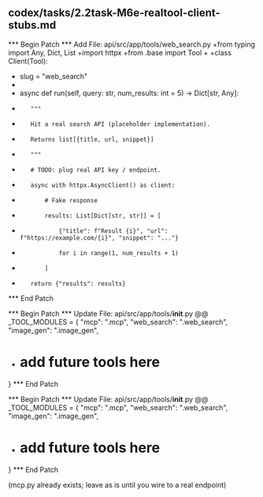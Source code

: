 ## codex/tasks/2.2task-M6e-realtool-client-stubs.md

*** Begin Patch
*** Add File: api/src/app/tools/web_search.py
+from typing import Any, Dict, List
+import httpx
+from .base import Tool
+
+class Client(Tool):
+    slug = "web_search"
+
+    async def run(self, query: str, num_results: int = 5) -> Dict[str, Any]:
+        """
+        Hit a real search API (placeholder implementation).
+        Returns list[{title, url, snippet}]
+        """
+        # TODO: plug real API key / endpoint.
+        async with httpx.AsyncClient() as client:
+            # Fake response
+            results: List[Dict[str, str]] = [
+                {"title": f"Result {i}", "url": f"https://example.com/{i}", "snippet": "..."}
+                for i in range(1, num_results + 1)
+            ]
+        return {"results": results}
*** End Patch

*** Begin Patch
*** Update File: api/src/app/tools/__init__.py
@@
 _TOOL_MODULES = {
     "mcp":  ".mcp",
     "web_search": ".web_search",
     "image_gen": ".image_gen",
+    # add future tools here
 }
*** End Patch

*** Begin Patch
*** Update File: api/src/app/tools/__init__.py
@@
 _TOOL_MODULES = {
     "mcp":  ".mcp",
     "web_search": ".web_search",
     "image_gen": ".image_gen",
+    # add future tools here
 }
*** End Patch

(mcp.py already exists; leave as is until you wire to a real endpoint)